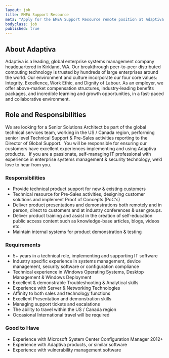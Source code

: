 ```yaml
---
layout: job
title: EMEA Support Resource
meta: "Apply for the EMEA Support Resource remote position at Adaptiva."
bodyclass: job
published: true
---
```

## About Adaptiva
Adaptiva is a leading, global enterprise systems management company headquartered in Kirkland, WA. Our breakthrough peer-to-peer distributed computing technology is trusted by hundreds of large enterprises around the world. Our environment and culture incorporate our four core values: Integrity, Excellence, Work Ethic, and Dignity of Labour. As an employer, we offer above-market compensation structures, industry-leading benefits packages, and incredible learning and growth opportunities, in a fast-paced and collaborative environment.

## Role and Responsibilities
We are looking for a Senior Solutions Architect be part of the global technical services team, working in the US / Canada region, performing senior level Technical Support & Pre-Sales activities reporting to the Director of Global Support.  You will be responsible for ensuring our customers have excellent experiences implementing and using Adaptiva products.
 
If you are a passionate, self-managing IT professional with experience in enterprise systems management & security technology, we’d love to hear from you. 


### Responsibilities
* Provide technical product support for new & existing customers
* Technical resource for Pre-Sales activities, designing customer solutions and implement Proof of Concepts (PoC's)
* Deliver product presentations and demonstrations both remotely and in person, direct to customers and at industry conferences & user groups.
* Deliver product training and assist in the creation of self-education public access content such as knowledge-base articles, blogs, videos etc.
* Maintain internal systems for product demonstration & testing



### Requirements
* 5+ years in a technical role, implementing and supporting IT software
* Industry specific experience in systems management, device management, security software or configuration compliance
* Technical experience in Windows Operating Systems, Desktop Management & Windows Deployment
* Excellent & demonstrable Troubleshooting & Analytical skills
* Experience with Server & Networking Technologies
* Affinity to both sales and technology functions
* Excellent Presentation and demonstration skills
* Managing support tickets and escalations
* The ability to travel within the US / Canada region
* Occasional International travel will be required



### Good to Have
* Experience with Microsoft System Center Configuration Manager 2012+
* Experience with Adaptiva products, or similar software
* Experience with vulnerability management software